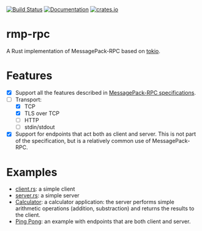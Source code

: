 [![Build Status](https://travis-ci.org/little-dude/rmp-rpc.svg?branch=master)](https://travis-ci.org/little-dude/rmp-rpc)
[![Documentation](https://docs.rs/rmp-rpc/badge.svg)](https://docs.rs/crate/rmp-rpc)
[![crates.io](https://img.shields.io/crates/v/rmp-rpc.svg)](https://crates.io/crates/rmp-rpc)

rmp-rpc
=======

A Rust implementation of MessagePack-RPC based on [tokio](http://tokio.rs/).

Features
========

- [X] Support all the features described in [MessagePack-RPC specifications](https://github.com/msgpack/msgpack/blob/master/spec.md).
- [ ] Transport:
    - [X] TCP
    - [X] TLS over TCP
    - [ ] HTTP
    - [ ] stdin/stdout
- [X] Support for endpoints that act both as client and server. This is not part of the specification, but is a relatively common use of MessagePack-RPC.

Examples
========

- [client.rs](examples/client.rs): a simple client
- [server.rs](examples/server.rs): a simple server
- [Calculator](examples/calculator.rs): a calculator application: the server performs simple arithmetic operations (addition, substraction) and returns the results to the client.
- [Ping Pong](examples/ping_pong.rs): an example with endpoints that are both client and server.
